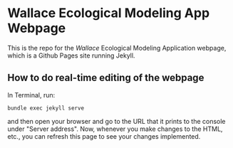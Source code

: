 # Wallace Ecological Modeling App Webpage

This is the repo for the *Wallace* Ecological Modeling Application webpage, which is a Github Pages site running Jekyll.

## How to do real-time editing of the webpage

In Terminal, run:

`bundle exec jekyll serve`

and then open your browser and go to the URL that it prints to the console under "Server address". Now, whenever you make changes to the HTML, etc., you can refresh this page to see your changes implemented.
